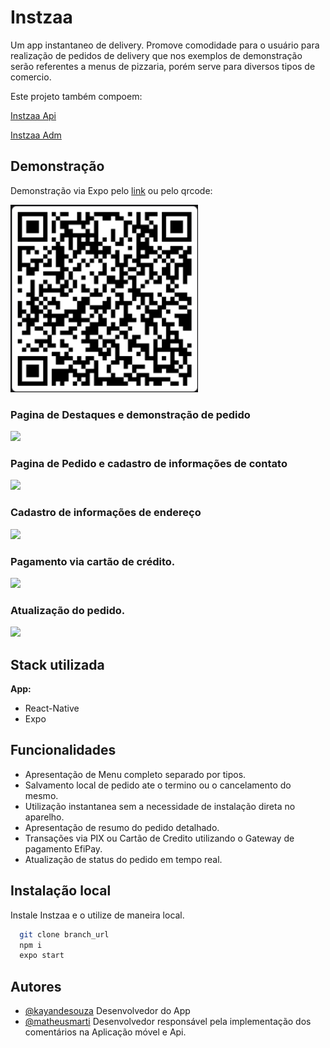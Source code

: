 
# Instzaa

Um app instantaneo de delivery. 
Promove comodidade para o usuário para realização de pedidos de delivery que nos exemplos de demonstração serão referentes a menus de pizzaria, porém serve para diversos tipos de comercio.

Este projeto também compoem:

[Instzaa Api](https://github.com/KayandeSouzaPereira/instzaa-api)

[Instzaa Adm](https://github.com/KayandeSouzaPereira/instzaa-adm)

## Demonstração

Demonstração via Expo pelo [link](https://expo.dev/accounts/kayandesouzapereira/projects/instzaa-app/builds/659248fe-8b26-475c-8161-58a32224c410) ou pelo qrcode:

<img src='https://github.com/KayandeSouzaPereira/instzaa-app/blob/master/assets/readme/qrcode.png?raw=true' width='300'>


### Pagina de Destaques e demonstração de pedido
<img src='https://github.com/KayandeSouzaPereira/instzaa-app/blob/master/assets/mock/readme/cardapio.gif?raw=true' width='300'>

### Pagina de Pedido e cadastro de informações de contato
<img src='https://github.com/KayandeSouzaPereira/instzaa-app/blob/master/assets/mock/readme/pedido.gif?raw=true' width='300'>

### Cadastro de informações de endereço
<img src='https://github.com/KayandeSouzaPereira/instzaa-app/blob/master/assets/mock/readme/autocompleteDeEndere%C3%A7o.gif?raw=true' width='300'>

### Pagamento via cartão de crédito.
<img src='https://github.com/KayandeSouzaPereira/instzaa-app/blob/master/assets/mock/readme/pagamentoCartao.gif?raw=true' width='300'>

### Atualização do pedido.
<img src='https://github.com/KayandeSouzaPereira/instzaa-app/blob/master/assets/mock/readme/statusPedidoAvaliacao.gif?raw=true' width='300'>

## Stack utilizada

**App:**

- React-Native
- Expo


## Funcionalidades

- Apresentação de Menu completo separado por tipos.
- Salvamento local de pedido ate o termino ou o cancelamento do mesmo.
- Utilização instantanea sem a necessidade de instalação direta no aparelho.
- Apresentação de resumo do pedido detalhado.
- Transações via PIX ou Cartão de Credito utilizando o Gateway de pagamento EfiPay.
- Atualização de status do pedido em tempo real.


## Instalação local

Instale Instzaa e o utilize de maneira local.

```bash
  git clone branch_url
  npm i
  expo start
```
    
## Autores

- [@kayandesouza](https://github.com/KayandeSouzaPereira) Desenvolvedor do App
- [@matheusmarti](https://github.com/Matheus-Marti1) Desenvolvedor responsável pela implementação dos comentários na Aplicação móvel e Api.


